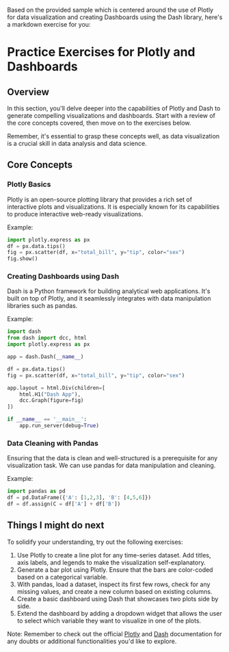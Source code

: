 Based on the provided sample which is centered around the use of Plotly for data visualization and creating Dashboards using the Dash library, here's a markdown exercise for you:

# Practice Exercises for Plotly and Dashboards

## Overview

In this section, you'll delve deeper into the capabilities of Plotly and Dash to generate compelling visualizations and dashboards. Start with a review of the core concepts covered, then move on to the exercises below.

Remember, it's essential to grasp these concepts well, as data visualization is a crucial skill in data analysis and data science.

## Core Concepts

### Plotly Basics

Plotly is an open-source plotting library that provides a rich set of interactive plots and visualizations. It is especially known for its capabilities to produce interactive web-ready visualizations.

Example:
```python
import plotly.express as px
df = px.data.tips()
fig = px.scatter(df, x="total_bill", y="tip", color="sex")
fig.show()
```

### Creating Dashboards using Dash

Dash is a Python framework for building analytical web applications. It's built on top of Plotly, and it seamlessly integrates with data manipulation libraries such as pandas.

Example:
```python
import dash
from dash import dcc, html
import plotly.express as px

app = dash.Dash(__name__)

df = px.data.tips()
fig = px.scatter(df, x="total_bill", y="tip", color="sex")

app.layout = html.Div(children=[
    html.H1("Dash App"),
    dcc.Graph(figure=fig)
])

if __name__ == '__main__':
    app.run_server(debug=True)
```

### Data Cleaning with Pandas

Ensuring that the data is clean and well-structured is a prerequisite for any visualization task. We can use pandas for data manipulation and cleaning.

Example:
```python
import pandas as pd
df = pd.DataFrame({'A': [1,2,3], 'B': [4,5,6]})
df = df.assign(C = df['A'] + df['B'])
```

## Things I might do next

To solidify your understanding, try out the following exercises:

1. Use Plotly to create a line plot for any time-series dataset. Add titles, axis labels, and legends to make the visualization self-explanatory.
2. Generate a bar plot using Plotly. Ensure that the bars are color-coded based on a categorical variable.
3. With pandas, load a dataset, inspect its first few rows, check for any missing values, and create a new column based on existing columns.
4. Create a basic dashboard using Dash that showcases two plots side by side.
5. Extend the dashboard by adding a dropdown widget that allows the user to select which variable they want to visualize in one of the plots.

Note: Remember to check out the official [Plotly](https://plotly.com/python/) and [Dash](https://dash.plotly.com/) documentation for any doubts or additional functionalities you'd like to explore.
